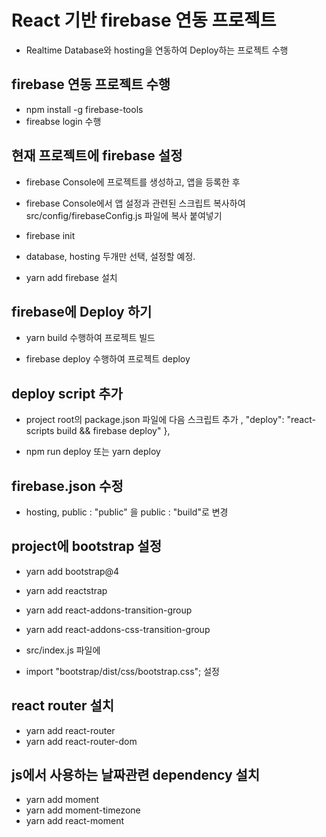 # React 기반 firebase 연동 프로젝트

- Realtime Database와 hosting을 연동하여 Deploy하는 프로젝트 수행

## firebase 연동 프로젝트 수행

- npm install -g firebase-tools
- fireabse login 수행

## 현재 프로젝트에 firebase 설정

- firebase Console에 프로젝트를 생성하고, 앱을 등록한 후
- firebase Console에서 앱 설정과 관련된 스크립트 복사하여 src/config/firebaseConfig.js 파일에 복사 붙여넣기

- firebase init
- database, hosting 두개만 선택, 설정할 예정.

* yarn add firebase 설치

## firebase에 Deploy 하기

- yarn build 수행하여 프로젝트 빌드

* firebase deploy 수행하여 프로젝트 deploy

## deploy script 추가

- project root의 package.json 파일에 다음 스크립트 추가
  ,
  "deploy": "react-scripts build && firebase deploy"
  },

* npm run deploy 또는 yarn deploy

## firebase.json 수정

- hosting, public : "public" 을 public : "build"로 변경

## project에 bootstrap 설정

- yarn add bootstrap@4
- yarn add reactstrap
- yarn add react-addons-transition-group
- yarn add react-addons-css-transition-group

- src/index.js 파일에
- import "bootstrap/dist/css/bootstrap.css"; 설정

## react router 설치

- yarn add react-router
- yarn add react-router-dom

## js에서 사용하는 날짜관련 dependency 설치

- yarn add moment
- yarn add moment-timezone
- yarn add react-moment
